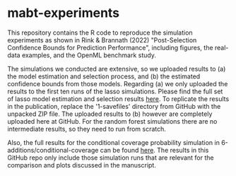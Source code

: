 # mabt-experiments

This repository contains the R code to reproduce the simulation experiments as shown in Rink & Brannath (2022) "Post-Selection Confidence Bounds for Prediction Performance", including figures, the real-data examples, and the OpenML benchmark study. 

The simulations we conducted are extensive, so we uploaded results to (a) the model estimation and selection process, and (b) the estimated confidence bounds from those models. Regarding (a) we only uploaded the results to the first ten runs of the lasso simulations. Please find the full set of lasso model estimation and selection results [here](https://nc.uni-bremen.de/index.php/s/dj23Sp3kXdYJWGm). To replicate the results in the publication, replace the '1-savefiles' directory from GitHub with the unpacked ZIP file. The uploaded results to (b) however are completely uploaded here at GitHub. For the random forest simulations there are no intermediate results, so they need to run from scratch. 

Also, the full results for the conditional coverage probability simulation in 6-additions/conditional-coverage can be found [here](https://nc.uni-bremen.de/index.php/s/dj23Sp3kXdYJWGm). The results in this GitHub repo only include those simulation runs that are relevant for the comparison and plots discussed in the manuscript.
